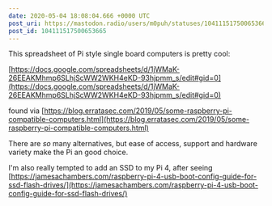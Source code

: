 ```yaml
---
date: 2020-05-04 18:08:04.666 +0000 UTC
post_uri: https://mastodon.radio/users/m0puh/statuses/104111517500653665
post_id: 104111517500653665
---
```

This spreadsheet of Pi style single board computers is pretty cool:

[https://docs.google.com/spreadsheets/d/1jWMaK-26EEAKMhmp6SLhjScWW2WKH4eKD-93hjpmm_s/edit#gid=0](https://docs.google.com/spreadsheets/d/1jWMaK-26EEAKMhmp6SLhjScWW2WKH4eKD-93hjpmm_s/edit#gid=0)

found via [https://blog.erratasec.com/2019/05/some-raspberry-pi-compatible-computers.html](https://blog.erratasec.com/2019/05/some-raspberry-pi-compatible-computers.html)

There are _so_ many alternatives, but ease of access, support and hardware variety make the Pi an good choice.

I'm also really tempted to add an SSD to my Pi 4, after seeing [https://jamesachambers.com/raspberry-pi-4-usb-boot-config-guide-for-ssd-flash-drives/](https://jamesachambers.com/raspberry-pi-4-usb-boot-config-guide-for-ssd-flash-drives/)



